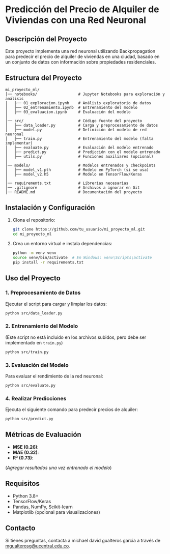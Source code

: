 # Predicción del Precio de Alquiler de Viviendas con una Red Neuronal

## Descripción del Proyecto
Este proyecto implementa una red neuronal utilizando Backpropagation para predecir el precio de alquiler de viviendas en una ciudad, basado en un conjunto de datos con información sobre propiedades residenciales.

## Estructura del Proyecto
```
mi_proyecto_ml/
│── notebooks/                  # Jupyter Notebooks para exploración y análisis
│   ├── 01_exploracion.ipynb    # Análisis exploratorio de datos
│   ├── 02_entrenamiento.ipynb  # Entrenamiento del modelo
│   ├── 03_evaluacion.ipynb     # Evaluación del modelo
│
│── src/                        # Código fuente del proyecto
│   ├── data_loader.py          # Carga y preprocesamiento de datos
│   ├── model.py                # Definición del modelo de red neuronal
│   ├── train.py                # Entrenamiento del modelo (falta implementar)
│   ├── evaluate.py             # Evaluación del modelo entrenado
│   ├── predict.py              # Predicción con el modelo entrenado
│   ├── utils.py                # Funciones auxiliares (opcional)
│
│── models/                     # Modelos entrenados y checkpoints
│   ├── model_v1.pth            # Modelo en PyTorch (si se usa)
│   ├── model_v2.h5             # Modelo en TensorFlow/Keras
│
│── requirements.txt            # Librerías necesarias
│── .gitignore                  # Archivos a ignorar en Git
│── README.md                   # Documentación del proyecto
```

## Instalación y Configuración
1. Clona el repositorio:
   ```bash
   git clone https://github.com/tu_usuario/mi_proyecto_ml.git
   cd mi_proyecto_ml
   ```
2. Crea un entorno virtual e instala dependencias:
   ```bash
   python -m venv venv
   source venv/bin/activate  # En Windows: venv\Scripts\activate
   pip install -r requirements.txt
   ```

## Uso del Proyecto
### 1. Preprocesamiento de Datos
Ejecutar el script para cargar y limpiar los datos:
```bash
python src/data_loader.py
```

### 2. Entrenamiento del Modelo
(Este script no está incluido en los archivos subidos, pero debe ser implementado en `train.py`)
```bash
python src/train.py
```

### 3. Evaluación del Modelo
Para evaluar el rendimiento de la red neuronal:
```bash
python src/evaluate.py
```

### 4. Realizar Predicciones
Ejecuta el siguiente comando para predecir precios de alquiler:
```bash
python src/predict.py
```

## Métricas de Evaluación
- **MSE (0.26)**:
- **MAE (0.32)**:
- **R² (0.73)**:

(*Agregar resultados una vez entrenado el modelo*)

## Requisitos
- Python 3.8+
- TensorFlow/Keras
- Pandas, NumPy, Scikit-learn
- Matplotlib (opcional para visualizaciones)

## Contacto
Si tienes preguntas, contacta a michael david gualteros garcia  a través de <mgualterosg@ucentral.edu.co>.


